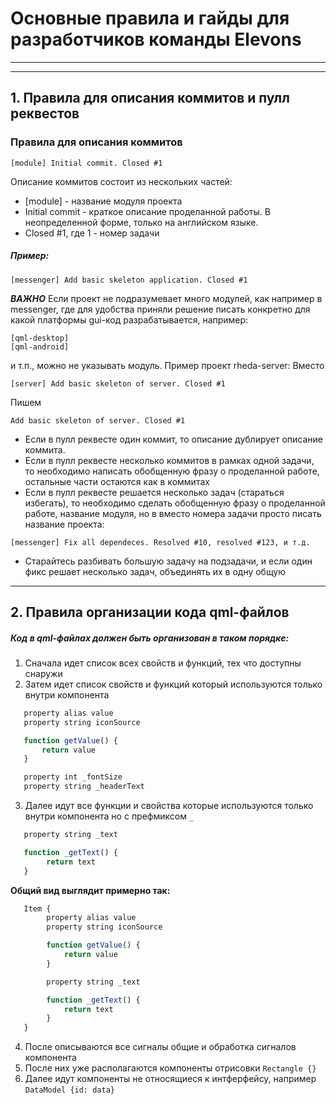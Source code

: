 # Основные правила и гайды для разработчиков команды Elevons
---
---

## 1. Правила для описания коммитов и пулл реквестов
### Правила для описания коммитов
```
[module] Initial commit. Сlosed #1
```
Описание коммитов состоит из нескольких частей:
* [module] - название модуля проекта
* Initial commit - краткое описание проделанной работы. В неопределенной форме,
только на английском языке.
* Сlosed #1, где 1 - номер задачи

##### Пример:
```
[messenger] Add basic skeleton application. Сlosed #1
```
***ВАЖНО***
Если проект не подразумевает много модулей, как например в messenger,
где для удобства приняли решение писать конкретно для какой платформы
gui-код разрабатывается, например:
```
[qml-desktop]
[qml-android]
```
и т.п., можно не указывать модуль.
Пример проект rheda-server:
Вместо
```
[server] Add basic skeleton of server. Сlosed #1
```
Пишем
```
Add basic skeleton of server. Сlosed #1
```

* Если в пулл реквесте один коммит, то описание дублирует описание коммита.
* Если в пулл реквесте несколько коммитов в рамках одной задачи, то необходимо
написать обобщенную фразу о проделанной работе, остальные части остаются
как в коммитах
* Если в пулл реквесте решается несколько задач (стараться избегать),
то необходимо сделать обобщенную фразу о проделанной работе, название модуля,
но в вместо номера задачи просто писать название проекта:
```
[messenger] Fix all dependeces. Resolved #10, resolved #123, и т.д.
```
* Старайтесь разбивать большую задачу на подзадачи, и если один фикс решает
несколько задач, объединять их в одну общую
***

## 2. Правила организации кода qml-файлов
##### Код в qml-файлах должен быть организован в таком порядке:
1. Сначала идет список всех свойств и функций, тех что доступны снаружи
1. Затем идет список свойств и функций который используются только внутри
компонента
```js
   property alias value
   property string iconSource

   function getValue() {
       return value
   }

   property int _fontSize
   property string _headerText
```
3. Далее идут все функции и свойства которые используются только внутри
компонента но с префмиксом ```_```
```js
   property string _text

   function _getText() {
        return text
   }
```
**Общий вид выглядит примерно так:**
```js
   Item {
        property alias value
        property string iconSource

        function getValue() {
            return value
        }

        property string _text

        function _getText() {
            return text
        }
   }
```
4. После описываются все сигналы общие и обработка сигналов компонента
5. После них уже располагаются компоненты отрисовки ```Rectangle {}```
6. Далее идут компоненты не относящиеся к интферфейсу,
например ```DataModel {id: data}```
